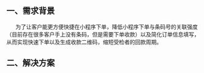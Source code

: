 ## 一、需求背景
&nbsp;&nbsp;&nbsp;&nbsp;&nbsp;&nbsp;为了让客户能更方便快捷在小程序下单，降低小程序下单与条码号的关联强度（目前存在很多客户手上没有条码，但是需要下单收款）以及简化订单信息填写，从而实现快速下单以及生成收款二维码，缩短受检者的回款周期。

## 二、解决方案



